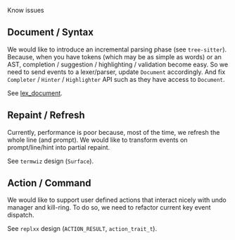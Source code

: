Know issues

## Document / Syntax

We would like to introduce an incremental parsing phase (see `tree-sitter`).
Because, when you have tokens (which may be as simple as words) or an AST,
completion / suggestion / highlighting / validation become easy.
So we need to send events to a lexer/parser, update `Document` accordingly.
And fix `Completer` / `Hinter` / `Highlighter` API such as they have access to `Document`.

See [lex_document](https://python-prompt-toolkit.readthedocs.io/en/master/pages/advanced_topics/rendering_flow.html#the-rendering-flow).

## Repaint / Refresh

Currently, performance is poor because, most of the time, we refresh the whole line (and prompt).
We would like to transform events on prompt/line/hint into partial repaint.

See `termwiz` design (`Surface`).

## Action / Command

We would like to support user defined actions that interact nicely with undo manager and kill-ring.
To do so, we need to refactor current key event dispatch.

See `replxx` design (`ACTION_RESULT`, `action_trait_t`).
